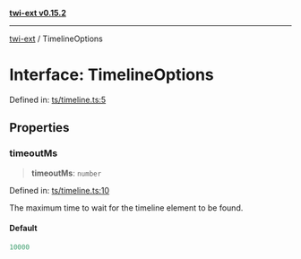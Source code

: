 [**twi-ext v0.15.2**](../README.md)

***

[twi-ext](../README.md) / TimelineOptions

# Interface: TimelineOptions

Defined in: [ts/timeline.ts:5](https://github.com/Robot-Inventor/twi-ext/blob/e1fc343be23436036fe5edff8ee4936391bb2f4f/src/ts/timeline.ts#L5)

## Properties

### timeoutMs

> **timeoutMs**: `number`

Defined in: [ts/timeline.ts:10](https://github.com/Robot-Inventor/twi-ext/blob/e1fc343be23436036fe5edff8ee4936391bb2f4f/src/ts/timeline.ts#L10)

The maximum time to wait for the timeline element to be found.

#### Default

```ts
10000
```
